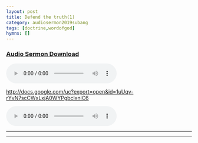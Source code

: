```yaml
---
layout: post
title: Defend the truth(1)
category: audiosermon2019subang
tags: [doctrine,wordofgod]
hymns: []
---
```


### <a href="https://drive.google.com/file/d/1uUqv-rYvN7scCWxLxjA0WYPgbclxniC6/view">Audio Sermon Download</a>

<audio controls>    
    <source src="http://docs.google.com/uc?export=open&id=1uUqv-rYvN7scCWxLxjA0WYPgbclxniC6" type="audio/mp3">test
</audio>

http://docs.google.com/uc?export=open&id=1uUqv-rYvN7scCWxLxjA0WYPgbclxniC6


<audio controls="controls">
  <source src="https://docs.google.com/uc?export=download&id=1uUqv-rYvN7scCWxLxjA0WYPgbclxniC6">testing123</audio>

----
****
